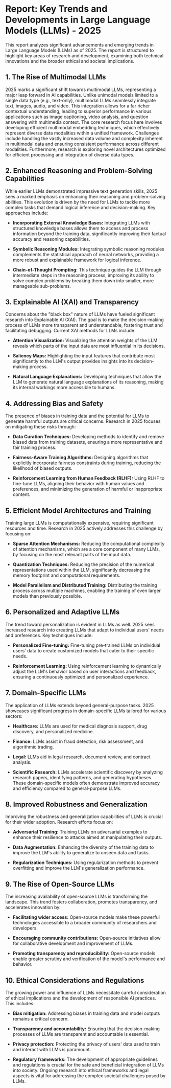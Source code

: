# Report:  Key Trends and Developments in Large Language Models (LLMs) - 2025

This report analyzes significant advancements and emerging trends in Large Language Models (LLMs) as of 2025.  The report is structured to highlight key areas of research and development, examining both technical innovations and the broader ethical and societal implications.

## 1. The Rise of Multimodal LLMs

2025 marks a significant shift towards multimodal LLMs, representing a major leap forward in AI capabilities.  Unlike unimodal models limited to a single data type (e.g., text-only), multimodal LLMs seamlessly integrate text, images, audio, and video. This integration allows for a far richer contextual understanding, leading to superior performance in various applications such as image captioning, video analysis, and question answering with multimedia context.  The core research focus here involves developing efficient multimodal embedding techniques, which effectively represent diverse data modalities within a unified framework.  Challenges include handling the vastly increased data volume and complexity inherent in multimodal data and ensuring consistent performance across different modalities.  Furthermore, research is exploring novel architectures optimized for efficient processing and integration of diverse data types.

## 2. Enhanced Reasoning and Problem-Solving Capabilities

While earlier LLMs demonstrated impressive text generation skills, 2025 sees a marked emphasis on enhancing their reasoning and problem-solving abilities.  This evolution is driven by the need for LLMs to tackle more complex tasks that demand logical inference and decision-making.  Key approaches include:

* **Incorporating External Knowledge Bases:**  Integrating LLMs with structured knowledge bases allows them to access and process information beyond the training data, significantly improving their factual accuracy and reasoning capabilities.

* **Symbolic Reasoning Modules:**  Integrating symbolic reasoning modules complements the statistical approach of neural networks, providing a more robust and explainable framework for logical inference.

* **Chain-of-Thought Prompting:**  This technique guides the LLM through intermediate steps in the reasoning process, improving its ability to solve complex problems by breaking them down into smaller, more manageable sub-problems.


## 3. Explainable AI (XAI) and Transparency

Concerns about the "black box" nature of LLMs have fueled significant research into Explainable AI (XAI). The goal is to make the decision-making process of LLMs more transparent and understandable, fostering trust and facilitating debugging.  Current XAI methods for LLMs include:

* **Attention Visualization:**  Visualizing the attention weights of the LLM reveals which parts of the input data are most influential in its decisions.

* **Saliency Maps:**  Highlighting the input features that contribute most significantly to the LLM's output provides insights into its decision-making process.

* **Natural Language Explanations:**  Developing techniques that allow the LLM to generate natural language explanations of its reasoning, making its internal workings more accessible to humans.


## 4. Addressing Bias and Safety

The presence of biases in training data and the potential for LLMs to generate harmful outputs are critical concerns.  Research in 2025 focuses on mitigating these risks through:

* **Data Curation Techniques:**  Developing methods to identify and remove biased data from training datasets, ensuring a more representative and fair training process.

* **Fairness-Aware Training Algorithms:**  Designing algorithms that explicitly incorporate fairness constraints during training, reducing the likelihood of biased outputs.

* **Reinforcement Learning from Human Feedback (RLHF):**  Using RLHF to fine-tune LLMs, aligning their behavior with human values and preferences, and minimizing the generation of harmful or inappropriate content.


## 5. Efficient Model Architectures and Training

Training large LLMs is computationally expensive, requiring significant resources and time.  Research in 2025 actively addresses this challenge by focusing on:

* **Sparse Attention Mechanisms:**  Reducing the computational complexity of attention mechanisms, which are a core component of many LLMs, by focusing on the most relevant parts of the input data.

* **Quantization Techniques:**  Reducing the precision of the numerical representations used within the LLM, significantly decreasing the memory footprint and computational requirements.

* **Model Parallelism and Distributed Training:**  Distributing the training process across multiple machines, enabling the training of even larger models than previously possible.


## 6. Personalized and Adaptive LLMs

The trend toward personalization is evident in LLMs as well.  2025 sees increased research into creating LLMs that adapt to individual users' needs and preferences. Key techniques include:

* **Personalized Fine-tuning:**  Fine-tuning pre-trained LLMs on individual users' data to create customized models that cater to their specific needs.

* **Reinforcement Learning:**  Using reinforcement learning to dynamically adjust the LLM's behavior based on user interactions and feedback, ensuring a continuously optimized and personalized experience.


## 7. Domain-Specific LLMs

The application of LLMs extends beyond general-purpose tasks.  2025 showcases significant progress in domain-specific LLMs tailored for various sectors:

* **Healthcare:** LLMs are used for medical diagnosis support, drug discovery, and personalized medicine.

* **Finance:** LLMs assist in fraud detection, risk assessment, and algorithmic trading.

* **Legal:** LLMs aid in legal research, document review, and contract analysis.

* **Scientific Research:** LLMs accelerate scientific discovery by analyzing research papers, identifying patterns, and generating hypotheses.  These domain-specific models often demonstrate improved accuracy and efficiency compared to general-purpose LLMs.


## 8. Improved Robustness and Generalization

Improving the robustness and generalization capabilities of LLMs is crucial for their wider adoption.  Research efforts focus on:

* **Adversarial Training:**  Training LLMs on adversarial examples to enhance their resilience to attacks aimed at manipulating their outputs.

* **Data Augmentation:**  Enhancing the diversity of the training data to improve the LLM's ability to generalize to unseen data and tasks.

* **Regularization Techniques:**  Using regularization methods to prevent overfitting and improve the LLM's generalization performance.


## 9. The Rise of Open-Source LLMs

The increasing availability of open-source LLMs is transforming the landscape.  This trend fosters collaboration, promotes transparency, and accelerates innovation by:

* **Facilitating wider access:** Open-source models make these powerful technologies accessible to a broader community of researchers and developers.

* **Encouraging community contributions:** Open-source initiatives allow for collaborative development and improvement of LLMs.

* **Promoting transparency and reproducibility:**  Open-source models enable greater scrutiny and verification of the model's performance and behavior.


## 10. Ethical Considerations and Regulations

The growing power and influence of LLMs necessitate careful consideration of ethical implications and the development of responsible AI practices.  This includes:

* **Bias mitigation:**  Addressing biases in training data and model outputs remains a critical concern.

* **Transparency and accountability:**  Ensuring that the decision-making processes of LLMs are transparent and accountable is essential.

* **Privacy protection:**  Protecting the privacy of users' data used to train and interact with LLMs is paramount.

* **Regulatory frameworks:** The development of appropriate guidelines and regulations is crucial for the safe and beneficial integration of LLMs into society.  Ongoing research into ethical frameworks and legal aspects is vital for addressing the complex societal challenges posed by LLMs.